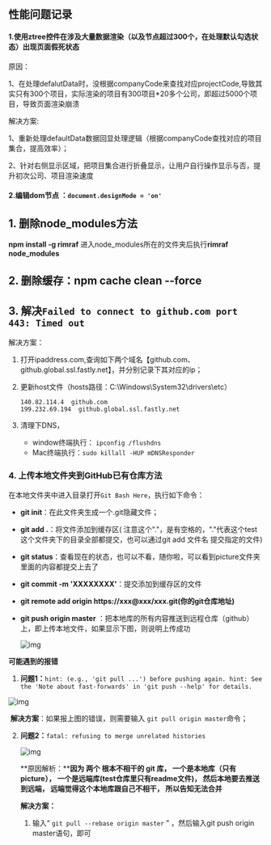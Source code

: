## 性能问题记录

#### 1.使用ztree控件在涉及大量数据渲染（以及节点超过300个，在处理默认勾选状态）出现页面假死状态

原因：

1、在处理defalutData时，没根据companyCode来查找对应projectCode,导致其实只有300个项目，实际渲染的项目有300项目*20多个公司，即超过5000个项目，导致页面渲染崩溃

解决方案: 

1、重新处理defaultData数据回显处理逻辑（根据companyCode查找对应的项目集合，提高效率）；

2、针对右侧显示区域，把项目集合进行折叠显示，让用户自行操作显示与否，提升初次公司、项目渲染速度

#### 2.编辑dom节点  ：`document.designMode = 'on'`

## 1. 删除node_modules方法

**npm install -g rimraf**
进入node_modules所在的文件夹后执行**rimraf node_modules**

## 2. 删除缓存：npm cache clean --force

## 3. 解决`Failed to connect to github.com port 443: Timed out`

解决方案：

1. 打开ipaddress.com,查询如下两个域名【github.com、github.global.ssl.fastly.net】，并分别记录下其对应的ip；

2. 更新host文件（hosts路径：C:\Windows\System32\drivers\etc）

   ```
   140.82.114.4  github.com
   199.232.69.194  github.global.ssl.fastly.net
   ```

3. 清理下DNS，

   +  window终端执行：  `ipconfig /flushdns`
   + Mac终端执行：`sudo killall -HUP mDNSResponder`

### 4. 上传本地文件夹到GitHub已有仓库方法

在本地文件夹中进入目录打开`Git Bash Here`，执行如下命令：

+ **git init**：在此文件夹生成一个.git隐藏文件；

+ **git add .**：将文件添加到缓存区( 注意这个"."，是有空格的，"."代表这个test这个文件夹下的目录全部都提交，也可以通过git add 文件名 提交指定的文件)

+ **git status**：查看现在的状态，也可以不看，随你啦，可以看到picture文件夹里面的内容都提交上去了

+ **git commit -m 'XXXXXXXX'**：提交添加到缓存区的文件

+ **git remote add origin https://xxx@xxx/xxx.git(你的git仓库地址)**

+ **git push origin master** ：把本地库的所有内容推送到远程仓库（github）上，即上传本地文件，如果显示下图，则说明上传成功

  ![img](https://pic2.zhimg.com/80/v2-55b2a86aead40dc4af53fdb4a1beacc9_720w.jpg)

**可能遇到的报错**

1. **问题1：**`hint: (e.g., 'git pull ...') before pushing again.
   hint: See the 'Note about fast-forwards' in 'git push --help' for details.`

![img](https://pic2.zhimg.com/80/v2-73b9babdbdc599dbf2d43b49fd327395_720w.jpg)

​		**解决方案**：如果报上图的错误，则需要输入 `git pull origin master`命令；

2. **问题2：**`fatal: refusing to merge unrelated histories`

   ![img](https://pic2.zhimg.com/80/v2-019892a7a1afced2d31f2106072cd6a1_720w.jpg)

   **原因解析：****因为 两个 根本不相干的 git 库， 一个是本地库（只有picture）， 一个是远端库(test仓库里只有readme文件)， 然后本地要去推送到远端， 远端觉得这个本地库跟自己不相干， 所以告知无法合并**

   **解决方案：**

     1. 输入“ `git pull --rebase origin master` ” ，然后输入git push origin master语句，即可

        








